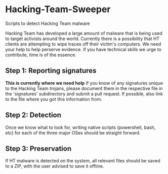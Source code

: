 # Hacking-Team-Sweeper
Scripts to detect Hacking Team malware

Hacking Team has developed a large amount of malware that is being used to target activists around the world. Currently there is a possibility that HT clients are attempting to wipe traces off their victim's computers. We need your help to help perserve evidence. If you have technical skills we urge to contribute, time is of the essence.

Step 1: Reporting signatures
--------------
**This is currently where we need help** If you know of any signatures unique to the Hacking Team trojans, please document them in the respective file in the 'signatures' subdirectory and submit a pull request. If possible, also link to the file where you got this information from.

Step 2: Detection
--------------
Once we know what to look for, writing native scripts (powershell, bash, etc) for each of the three major OSes should be straight forward.

Step 3: Preservation
--------------
If HT malware is detected on the system, all relevant files should be saved to a ZIP, with the user advised to save it offline.
